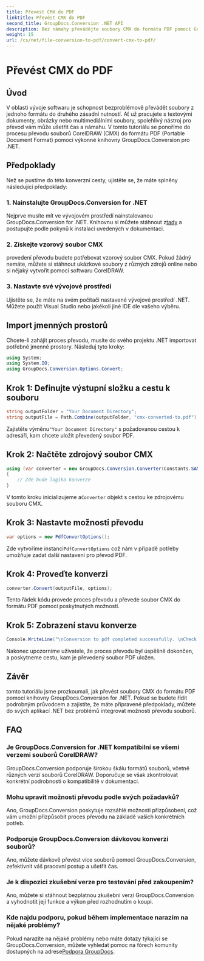```yaml
---
title: Převést CMX do PDF
linktitle: Převést CMX do PDF
second_title: GroupDocs.Conversion .NET API
description: Bez námahy převádějte soubory CMX do formátu PDF pomocí GroupDocs.Conversion for .NET. Bezproblémově integrujte možnosti převodu souborů do svých aplikací .NET.
weight: 15
url: /cs/net/file-conversion-to-pdf/convert-cmx-to-pdf/
---
```


# Převést CMX do PDF

## Úvod
V oblasti vývoje softwaru je schopnost bezproblémově převádět soubory z jednoho formátu do druhého zásadní nutností. Ať už pracujete s textovými dokumenty, obrázky nebo multimediálními soubory, spolehlivý nástroj pro převod vám může ušetřit čas a námahu. V tomto tutoriálu se ponoříme do procesu převodu souborů CorelDRAW (CMX) do formátu PDF (Portable Document Format) pomocí výkonné knihovny GroupDocs.Conversion pro .NET.
## Předpoklady
Než se pustíme do této konverzní cesty, ujistěte se, že máte splněny následující předpoklady:
### 1. Nainstalujte GroupDocs.Conversion for .NET
 Nejprve musíte mít ve vývojovém prostředí nainstalovanou GroupDocs.Conversion for .NET. Knihovnu si můžete stáhnout z[tady](https://releases.groupdocs.com/conversion/net/) a postupujte podle pokynů k instalaci uvedených v dokumentaci.
### 2. Získejte vzorový soubor CMX
provedení převodu budete potřebovat vzorový soubor CMX. Pokud žádný nemáte, můžete si stáhnout ukázkové soubory z různých zdrojů online nebo si nějaký vytvořit pomocí softwaru CorelDRAW.
### 3. Nastavte své vývojové prostředí
Ujistěte se, že máte na svém počítači nastavené vývojové prostředí .NET. Můžete použít Visual Studio nebo jakékoli jiné IDE dle vašeho výběru.

## Import jmenných prostorů
Chcete-li zahájit proces převodu, musíte do svého projektu .NET importovat potřebné jmenné prostory. Následuj tyto kroky:

```csharp
using System;
using System.IO;
using GroupDocs.Conversion.Options.Convert;
```
## Krok 1: Definujte výstupní složku a cestu k souboru
```csharp
string outputFolder = "Your Document Directory";
string outputFile = Path.Combine(outputFolder, "cmx-converted-to.pdf");
```
 Zajistěte výměnu`"Your Document Directory"` s požadovanou cestou k adresáři, kam chcete uložit převedený soubor PDF.
## Krok 2: Načtěte zdrojový soubor CMX
```csharp
using (var converter = new GroupDocs.Conversion.Converter(Constants.SAMPLE_CMX))
{
    // Zde bude logika konverze
}
```
 V tomto kroku inicializujeme a`Converter` objekt s cestou ke zdrojovému souboru CMX.
## Krok 3: Nastavte možnosti převodu
```csharp
var options = new PdfConvertOptions();
```
 Zde vytvoříme instanci`PdfConvertOptions` což nám v případě potřeby umožňuje zadat další nastavení pro převod PDF.
## Krok 4: Proveďte konverzi
```csharp
converter.Convert(outputFile, options);
```
Tento řádek kódu provede proces převodu a převede soubor CMX do formátu PDF pomocí poskytnutých možností.
## Krok 5: Zobrazení stavu konverze
```csharp
Console.WriteLine("\nConversion to pdf completed successfully. \nCheck output in {0}", outputFolder);
```
Nakonec upozorníme uživatele, že proces převodu byl úspěšně dokončen, a poskytneme cestu, kam je převedený soubor PDF uložen.

## Závěr
tomto tutoriálu jsme prozkoumali, jak převést soubory CMX do formátu PDF pomocí knihovny GroupDocs.Conversion for .NET. Pokud se budete řídit podrobným průvodcem a zajistíte, že máte připravené předpoklady, můžete do svých aplikací .NET bez problémů integrovat možnosti převodu souborů.
## FAQ
### Je GroupDocs.Conversion for .NET kompatibilní se všemi verzemi souborů CorelDRAW?
GroupDocs.Conversion podporuje širokou škálu formátů souborů, včetně různých verzí souborů CorelDRAW. Doporučuje se však zkontrolovat konkrétní podrobnosti o kompatibilitě v dokumentaci.
### Mohu upravit možnosti převodu podle svých požadavků?
Ano, GroupDocs.Conversion poskytuje rozsáhlé možnosti přizpůsobení, což vám umožní přizpůsobit proces převodu na základě vašich konkrétních potřeb.
### Podporuje GroupDocs.Conversion dávkovou konverzi souborů?
Ano, můžete dávkově převést více souborů pomocí GroupDocs.Conversion, zefektivnit váš pracovní postup a ušetřit čas.
### Je k dispozici zkušební verze pro testování před zakoupením?
Ano, můžete si stáhnout bezplatnou zkušební verzi GroupDocs.Conversion a vyhodnotit její funkce a výkon před rozhodnutím o koupi.
### Kde najdu podporu, pokud během implementace narazím na nějaké problémy?
Pokud narazíte na nějaké problémy nebo máte dotazy týkající se GroupDocs.Conversion, můžete vyhledat pomoc na fórech komunity dostupných na adrese[Podpora GroupDocs](https://forum.groupdocs.com/c/conversion/11).